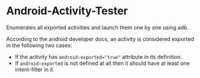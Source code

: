 # Android-Activity-Tester
Enumerates all exported activities and launch them one by one using adb.

According to the android developer docs, an activity is considered exported in the following two cases:

* If the activity has `android:exported="true"` attribute in its definition.
* If `android:exported` is not defined at all then it should have at least one intent-filter in it.
